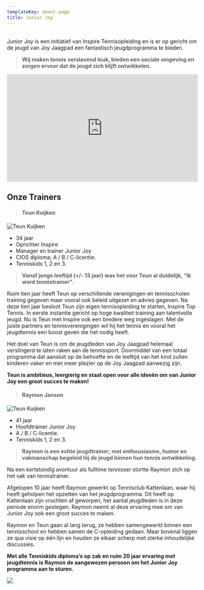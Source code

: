```yaml
---
templateKey: about-page
title: Junior Joy
---
```

<br>Junior Joy is een initiatief van Inspire Tennisopleiding en is er op gericht om de jeugd van Joy Jaagpad een fantastisch jeugdprogramma te bieden.

> **Wij maken tennis verslavend leuk, bieden een sociale omgeving en zorgen ervoor dat de jeugd zich blijft ontwikkelen.**

<div style="
  position:relative;
  padding-top:56.25%;
  background-size:cover;
  background-image:url(data:image/webp;base64,UklGRnoAAABXRUJQVlA4IG4AAACQAwCdASoUAAsAPtFUo0uoJKMhsAgBABoJZwAAPzIgq9lHLebwAP38TATPOJGCCPvqR2bT7UvGzyCArOMZbkn1CmCIQTWDT+wEBM4DXbAjrouinZUgtsht4qd7GhEkE3t6SoOr/zK8Y/8K2wAAAA==)">
  <div id="overlay" style="position:absolute;top:10%;left:0%;width:40%;height:70%;z-index:2"></div>
  <div id="overlay" style="position:absolute;top:10%;left:60%;width:30%;height:70%;z-index:2"></div>
  <iframe
    id="frame"
    src="https://player.vimeo.com/video/381180333"
    style="position:absolute;top:0;left:0;width:100%;height:100%;"
    frameborder="0"
    allow="autoplay;
    fullscreen"
    allowfullscreen></iframe>
</div>

## Onze Trainers

> #### Teun Kuijken

![](https://res.cloudinary.com/junior-joy/image/upload/v1577894223/teun_ffehbw.png "Teun Kuijken ")

* 34 jaar  
* Oprichter Inspire
* Manager en trainer Junior Joy
* CIOS diploma; A / B / C-licentie.
* Tenniskids 1, 2 en 3.

> **Vanaf jonge leeftijd (+/- 13 jaar) was het voor Teun al duidelijk, “ik word tennistrainer".**

Ruim tien jaar heeft Teun op verschillende verenigingen en tennisscholen training gegeven maar vooral ook beleid uitgezet en advies gegeven. Na deze tien jaar besloot Teun zijn eigen tennisopleiding te starten, Inspire Top Tennis. In eerste instantie gericht op hoge kwaliteit training aan talentvolle jeugd. Nu is Teun met Inspire ook een bredere weg ingeslagen. Met de juiste partners en tennisverenigingen wil hij het tennis en vooral het jeugdtennis een boost geven die het nodig heeft.  

Het doel van Teun is om de jeugdleden van Joy Jaagpad helemaal verslingerd te laten raken aan de tennissport.  Doormiddel van een totaal programma dat aansluit op de behoefte en de leeftijd van het kind zullen kinderen vaker en met meer plezier op de Joy Jaagpad aanwezig zijn.

**Teun is ambitieus, leergierig en staat open voor alle ideeën om van Junior Joy een groot succes te maken!**

> #### Raymon Janson

![](https://res.cloudinary.com/junior-joy/image/upload/c_scale,w_348/v1577894556/ray_foto_noh0tf.jpg "Teun Kuijken ")

* 41 jaar  
* Hoofdtrainer Junior Joy
* A / B / C-licentie.
* Tenniskids 1, 2 en 3.

> **Raymon is een echte jeugdtrainer; met enthousiasme, humor en vakmanschap begeleid hij de jeugd binnen hun tennis ontwikkeling.**

Na een kortstondig avontuur als fulltime tennisser stortte Raymon zich op het vak van tennistrainer.

Afgelopen 10 jaar heeft Raymon gewerkt op Tennisclub Kattenlaan, waar hij heeft geholpen het opzetten van het jeugdprogramma. Dit heeft op Kattenlaan zijn vruchten af geworpen, het aantal jeugdleden is in deze periode enorm gestegen. Raymon neemt al deze ervaring mee om van Junior Joy ook een groot succes te maken.

Raymon en Teun gaan al lang terug, ze hebben samengewerkt binnen een tennisschool en hebben samen de C-opleiding gedaan. Maar bovenal liggen ze qua visie op één lijn en houden ze elkaar scherp met sterke inhoudelijke discussies.

**Met alle Tenniskids diploma’s op zak en ruim 20 jaar ervaring met jeugdtennis is Raymon de aangewezen persoon om het Junior Joy programma aan te sturen.**

![](https://res.cloudinary.com/junior-joy/image/upload/v1577895688/IMG_2749_pubc5h.jpg)
